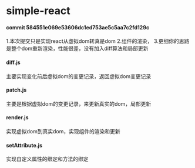 # simple-react

#### commit 584551e069e53606dc1ed753ae5c5aa7c2fd129c
1.本次提交只是实现react从虚拟dom转真是dom
2.组件的渲染，
3.更细你的思路是整个dom重新渲染，性能很差，没有加入diff算法和局部更新

#### diff.js
主要实现变化前后虚拟dom的变更记录，返回虚拟dom变更记录
#### patch.js
主要是根据虚拟dom的变更记录，来更新真实的dom，局部更新
#### render.js
实现虚拟dom到真实dom，实现组件的渲染和更新
#### setAttribute.js
实现自定义属性的绑定和方法的绑定
